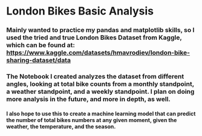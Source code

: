 # London Bikes Basic Analysis

### Mainly wanted to practice my pandas and matplotlib skills, so I used the tried and true London Bikes Dataset from Kaggle, which can be found at: https://www.kaggle.com/datasets/hmavrodiev/london-bike-sharing-dataset/data

### The Notebook I created analyzes the dataset from different angles, looking at total bike counts from a monthly standpoint, a weather standpoint, and a weekly standpoint. I plan on doing more analysis in the future, and more in depth, as well.
#### I also hope to use this to create a machine learning model that can predict the number of total bikes numbers at any given moment, given the weather, the temperature, and the season.
